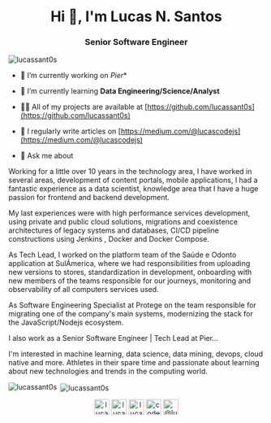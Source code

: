 <h1 align="center">Hi 👋, I'm Lucas N. Santos</h1>
<h3 align="center">Senior Software Engineer</h3>

<p align="left"> <img src="https://komarev.com/ghpvc/?username=lucassant0s" alt="lucassant0s" /> </p>

- 🔭 I’m currently working on *Pier**

- 🌱 I’m currently learning **Data Engineering/Science/Analyst**

- 👨‍💻 All of my projects are available at [https://github.com/lucassant0s](https://github.com/lucassant0s)

- 📝 I regularly write articles on [https://medium.com/@lucascodejs](https://medium.com/@lucascodejs)

- 💬 Ask me about

Working for a little over 10 years in the technology area, I have worked in several areas, development of content portals, mobile applications, I had a fantastic experience as a data scientist, knowledge area that I have a huge passion for frontend and backend development.

My last experiences were with high performance services development, using private and public cloud solutions, migrations and coexistence architectures of legacy systems and databases, CI/CD pipeline constructions using Jenkins , Docker and Docker Compose.

As Tech Lead, I worked on the platform team of the Saúde e Odonto application at SulÁmerica, where we had responsibilities from uploading new versions to stores, standardization in development, onboarding with new members of the teams responsible for our journeys, monitoring and observability of all computers services used.

As Software Engineering Specialist at Protege on the team responsible for migrating one of the company's main systems, modernizing the stack for the JavaScript/Nodejs ecosystem.

I also work as a Senior Software Engineer | Tech Lead at Pier…

I'm interested in machine learning, data science, data mining, devops, cloud native and more. Athletes in their spare time and passionate about learning about new technologies and trends in the computing world.

<p><img align="left" src="https://github-readme-stats.vercel.app/api/top-langs/?username=lucassant0s&layout=compact&hide=html" alt="lucassant0s" /></p>

<p>&nbsp;<img align="center" src="https://github-readme-stats.vercel.app/api?username=lucassant0s&show_icons=true" alt="lucassant0s" /></p>

<p align="center">
<a href="https://dev.to/lucasnsants" target="blank"><img align="center" src="https://cdn.jsdelivr.net/npm/simple-icons@3.0.1/icons/dev-dot-to.svg" alt="lucasnsants" height="30" width="30" /></a>
<a href="https://twitter.com/lucascodets" target="blank"><img align="center" src="https://cdn.jsdelivr.net/npm/simple-icons@3.0.1/icons/twitter.svg" alt="lucascodets" height="30" width="30" /></a>
<a href="https://linkedin.com/in/lucasnsantos" target="blank"><img align="center" src="https://cdn.jsdelivr.net/npm/simple-icons@3.0.1/icons/linkedin.svg" alt="lucasnsantos" height="30" width="30" /></a>
<a href="https://instagram.com/code.lucas.js" target="blank"><img align="center" src="https://cdn.jsdelivr.net/npm/simple-icons@3.0.1/icons/instagram.svg" alt="code.lucas.js" height="30" width="30" /></a>
<a href="https://medium.com/@lucascodejs" target="blank"><img align="center" src="https://cdn.jsdelivr.net/npm/simple-icons@3.0.1/icons/medium.svg" alt="@lucascodejs" height="30" width="30" /></a>
</p>
